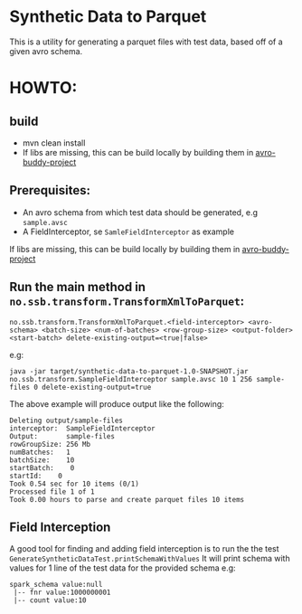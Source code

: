 # Synthetic Data to Parquet
This is a utility for generating a parquet files with test data, based off of a given avro schema.

# HOWTO:
## build
* mvn clean install
* If libs are missing, this can be build locally by building them in [avro-buddy-project](https://github.com/statisticsnorway/avro-buddy-project)

## Prerequisites:
* An avro schema from which test data should be generated, e.g `sample.avsc`
* A FieldInterceptor, se `SamleFieldInterceptor` as example

If libs are missing, this can be build locally by building them in [avro-buddy-project](https://github.com/statisticsnorway/avro-buddy-project)   

## Run the main method in `no.ssb.transform.TransformXmlToParquet`:
```
no.ssb.transform.TransformXmlToParquet.<field-interceptor> <avro-schema> <batch-size> <num-of-batches> <row-group-size> <output-folder> <start-batch> delete-existing-output=<true|false>
```
e.g:
```
java -jar target/synthetic-data-to-parquet-1.0-SNAPSHOT.jar no.ssb.transform.SampleFieldInterceptor sample.avsc 10 1 256 sample-files 0 delete-existing-output=true
```

The above example will produce output like the following:
```
Deleting output/sample-files
interceptor:  SampleFieldInterceptor
Output:       sample-files
rowGroupSize: 256 Mb
numBatches:   1
batchSize:    10
startBatch:    0
startId:    0
Took 0.54 sec for 10 items (0/1)
Processed file 1 of 1
Took 0.00 hours to parse and create parquet files 10 items
```

## Field Interception
A good tool for finding and adding field interception is to run the the test `GenerateSyntheticDataTest.printSchemaWithValues`
It will print schema with values for 1 line of the test data for the provided schema
e.g:
```
spark_schema value:null
 |-- fnr value:1000000001
 |-- count value:10
```